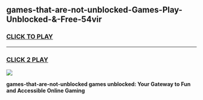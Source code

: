 
## games-that-are-not-unblocked-Games-Play-Unblocked-&-Free-54vir
<h3>
<a href="https://premium76.site?title=games-that-are-not-unblocked&ref=24A">CLICK TO PLAY</a></h3>
<hr>

<h3>
<a href="https://premium76.site?title=games-that-are-not-unblocked&ref=24A">CLICK 2 PLAY</a>
  
</h3>

<a href="https://premium76.site?title=games-that-are-not-unblocked&ref=24A"><img src="https://clearcache.store/games.png"></a>


**games-that-are-not-unblocked games unblocked: Your Gateway to Fun and Accessible Online Gaming**
